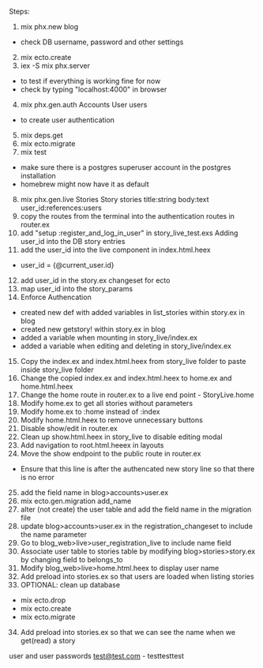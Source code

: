 Steps:

1. mix phx.new blog
  - check DB username, password and other settings
2. mix ecto.create
3. iex -S mix phx.server
  - to test if everything is working fine for now
  - check by typing "localhost:4000" in browser
4. mix phx.gen.auth Accounts User users
  - to create user authentication
5. mix deps.get
6. mix ecto.migrate
7. mix test
  - make sure there is a postgres superuser account in the postgres installation
  - homebrew might now have it as default
8. mix phx.gen.live Stories Story stories title:string body:text user_id:references:users
9. copy the routes from the terminal into the authentication routes in router.ex
10. add "setup :register_and_log_in_user" in story_live_test.exs
Adding user_id into the DB story entries
11. add the user_id into the live component in index.html.heex
  - user_id = {@current_user.id}
12. add user_id in the story.ex changeset for ecto
13. map user_id into the story_params
14. Enforce Authencation
  - created new def with added variables in list_stories within story.ex in blog
  - created new getstory! within story.ex in blog
  - added a variable when mounting in story_live/index.ex
  - added a variable when editing and deleting in story_live/index.ex
15. Copy the index.ex and index.html.heex from story_live folder to paste inside story_live folder
16. Change the copied index.ex and index.html.heex to home.ex and home.html.heex
17. Change the home route in router.ex to a live end point - StoryLive.home
18. Modify home.ex to get all stories without parameters
19. Modify home.ex to :home instead of :index
20. Modify home.html.heex to remove unnecessary buttons
21. Disable show/edit in router.ex
22. Clean up show.html.heex in story_live to disable editing modal
23. Add navigation to root.html.heeex in layouts
24. Move the show endpoint to the public route in router.ex
  - Ensure that this line is after the authencated new story line so that there is no error
25. add the field name in blog>accounts>user.ex
26. mix ecto.gen.migration add_name
27. alter (not create) the user table and add the field name in the migration file
28. update blog>accounts>user.ex in the registration_changeset to include the name parameter
29. Go to blog_web>live>user_registration_live to include name field
30. Associate user table to stories table by modifying blog>stories>story.ex by changing field to belongs_to
31. Modify blog_web>live>home.html.heex to display user name
32. Add preload into stories.ex so that users are loaded when listing stories
33. OPTIONAL: clean up database
  - mix ecto.drop
  - mix ecto.create
  - mix ecto.migrate
34. Add preload into stories.ex so that we can see the name when we get(read) a story

user and user passwords
test@test.com - testtesttest

